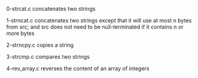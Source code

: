 0-strcat.c concatenates two strings

1-strncat.c concatenates two strings except that
it will use at most n bytes from src; and
src does not need to be null-terminated if it contains n or more bytes

2-strncpy.c copies a string

3-strcmp.c compares two strings

4-rev_array.c reverses the content of an array of integers


